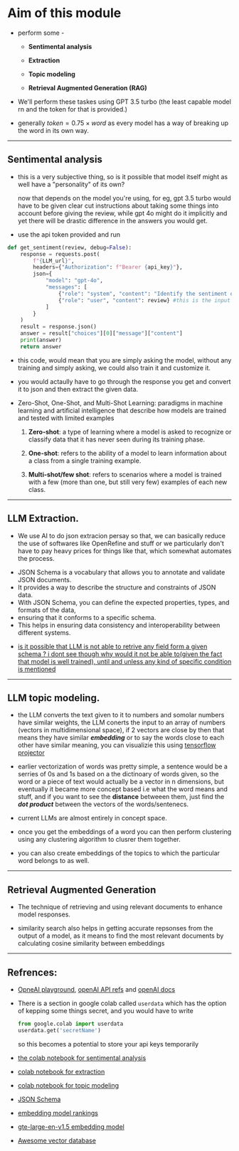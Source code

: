 # Aim of this module 

- perform some - 

    - **Sentimental analysis**

    - **Extraction**

    - **Topic modeling**

    - **Retrieval Augmented Generation (RAG)**

- We'll perform these taskes using GPT 3.5 turbo (the least capable model rn and the token for that is provided.)

- generally $token = {0.75} \times {word}$ as every model has a way of breaking up the word in its own way.

---

## Sentimental analysis 

- this is a very subjective thing, so is it possible that model itself might as well have a "personality" of its own? 
   
    now that depends on the model you're using, for eg, gpt 3.5 turbo would have to be given clear cut instructions about taking some things into account before giving the review, while gpt 4o might do it implicitly and yet there will be drastic difference in the answers you would get.

- use the api token provided and run
```python
def get_sentiment(review, debug=False):
    response = requests.post(
        f"{LLM_url}",
        headers={"Authorization": f"Bearer {api_key}"},
        json={
            "model": "gpt-4o",
            "messages": [
                {"role": "system", "content": "Identify the sentiment of the movie. JUST say positive / negative"}, #system field recieves the prompt.
                {"role": "user", "content": review} #this is the input you give, i.e the context of the prompt.     
            ]
        }
    )
    result = response.json()
    answer = result["choices"][0]["message"]["content"]
    print(answer)
    return answer
```

- this code, would mean that you are simply asking the model, without any training and simply asking, we could also train it and customize it.

- you would actaully have to go through the response you get and convert it to json and then extract the given data.


- Zero-Shot, One-Shot, and Multi-Shot Learning: paradigms in machine learning and artificial intelligence that describe how models are trained and tested with limited examples

    1. **Zero-shot**: a type of learning where a model is asked to recognize or classify data that it has never seen during its training phase.

    2. **One-shot**: refers to the ability of a model to learn information about a class from a single training example.

    3. **Multi-shot/few shot**: refers to scenarios where a model is trained with a few (more than one, but still very few) examples of each new class.
---

## LLM Extraction.

- We use AI to do json extracion persay so that, we can basically reduce the use of softwares like OpenRefine and stuff or we particularly don't have to pay heavy prices for things like that, which somewhat automates the process.
* JSON Schema is a vocabulary that allows you to annotate and validate JSON documents.
* It provides a way to describe the structure and constraints of JSON data.
* With JSON Schema, you can define the expected properties, types, and formats of the data,
* ensuring that it conforms to a specific schema.
* This helps in ensuring data consistency and interoperability between different systems.

- [is it possible that LLM is not able to retrive any field form a given schema ? i dont see though why would it not be able to(given the fact that model is well trained), until and unless any kind of specific condition is mentioned](https://youtu.be/72514uGffPE?si=_UObj08WX9pJ0VTP&t=1800)
---

## LLM topic modeling.

- the LLM converts the text given to it to numbers and somolar numbers have similar weights, the LLM conerts the input to an array of numbers (vectors in multidimensional space), if 2 vectors are close by then that means they have similar ***embedding*** or to say the words close to each other have similar meaning, you can visualizie this using [tensorflow projector](https://projector.tensorflow.org/)

- earlier vectorization of words was pretty simple, a sentence would be a serries of 0s and 1s based on a the dictinoary of words given, so the word or a piece of text would actually be a vector in n dimensions, but eventually it became more concept based i.e what the word means and stuff, and if you want to see the **distance** betweeen them, just find the ***dot product*** between the vectors of the words/sentenecs.

- current LLMs are almost entirely in concept space. 

- once you get the embeddings of a word you can then perform clustering using any clustering algorithm to clusrer them together. 

- you can also create embeddings of the topics to which the particular word belongs to as well.
---

## Retrieval Augmented Generation

- The technique of retrieving and using relevant documents to enhance model responses.

- similarity search also helps in getting accurate repsonses from the output of a model, as it means to find the most relevant documents by calculating cosine similarity between embeddings

---
## Refrences:

- [OpneAI playground](https://platform.openai.com/playground/chat), [openAI API refs](https://platform.openai.com/docs/api-reference/) and [openAI docs](https://platform.openai.com/docs/overview)

- There is a section in google colab called `userdata` which has the option of kepping some things secret, and you would have to write 

    ```python
    from google.colab import userdata
    userdata.get('secretName')
    ```

    so this becomes a potential to store your api keys temporarily  

- [the colab notebook for sentimental analysis](https://colab.research.google.com/drive/1tVZBD9PKto1kPmVJFNUt0tdzT5EmLLWs#scrollTo=31N3ljM0qjlC)

- [colab notebook for extraction](https://colab.research.google.com/drive/1Z8mG-RPTSYY4qwkoNdzRTc4StbnwOXeE#scrollTo=pahJEt2kvL7v)

- [colab notebook for topic modeling](https://colab.research.google.com/drive/15L075RLrwXkxa29EGT-1sNm_dqJRBTe_)

- [JSON Schema](https://json-schema.org/learn/getting-started-step-by-step)

- [embedding model rankings](https://huggingface.co/spaces/mteb/leaderboard)

- [gte-large-en-v1.5 embedding model](https://huggingface.co/Alibaba-NLP/gte-large-en-v1.5)

- [Awesome vector database](https://github.com/mileszim/awesome-vector-database)